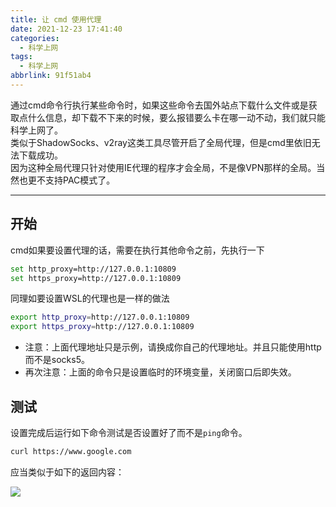 ```yaml
---
title: 让 cmd 使用代理
date: 2021-12-23 17:41:40
categories:
  - 科学上网
tags:
  - 科学上网
abbrlink: 91f51ab4
---
```

通过cmd命令行执行某些命令时，如果这些命令去国外站点下载什么文件或是获取点什么信息，却下载不下来的时候，要么报错要么卡在哪一动不动，我们就只能科学上网了。  
类似于ShadowSocks、v2ray这类工具尽管开启了全局代理，但是cmd里依旧无法下载成功。  
因为这种全局代理只针对使用IE代理的程序才会全局，不是像VPN那样的全局。当然也更不支持PAC模式了。

<!-- more -->

---

## 开始

cmd如果要设置代理的话，需要在执行其他命令之前，先执行一下

```bash
set http_proxy=http://127.0.0.1:10809
set https_proxy=http://127.0.0.1:10809
```

同理如要设置WSL的代理也是一样的做法

```bash
export http_proxy=http://127.0.0.1:10809
export https_proxy=http://127.0.0.1:10809
```

* 注意：上面代理地址只是示例，请换成你自己的代理地址。并且只能使用http而不是socks5。
* 再次注意：上面的命令只是设置临时的环境变量，关闭窗口后即失效。

## 测试

设置完成后运行如下命令测试是否设置好了而不是`ping`命令。

```bash
curl https://www.google.com
```

应当类似于如下的返回内容：

![](https://img.lisir.me/image/posts/91f51ab4/001.png)
